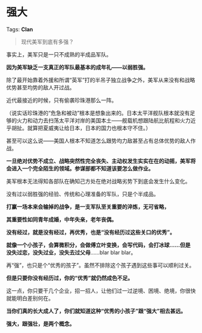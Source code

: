 # 强大

Tags: **Clan**

> 现代美军到底有多强？



事实上，美军只是一只不成熟的半成品军队。

**因为美军缺乏一支真正的军队最基本的成年礼——以弱胜强。**

除了最开始靠着外援和所谓“英军”打的半吊子独立战争之外，美军从来没有和战略优势甚至均势的敌人开过战。

近代最接近的时候，只有偷袭珍珠港那么一阵。

（说实话珍珠港的“危急和被动”根本是想象出来的。日本太平洋舰队根本就没有足够的火力和动力去扫荡太平洋对岸的美国本土——舰载机想跟陆航比航程和火力近乎胡扯。就算把夏威夷让给日本，日本的国力也根本守不住。）

甚至可以这么说——美国人根本不知道怎么跟势均力敌甚至占有总体优势的敌人作战。

**一旦绝对优势不成立、战略突然性完全丧失、主动权发生实实在在的动摇，美军将会进入一个完全陌生的领域。参谋部都不知道该要怎么做作业。**

美军根本无法得知各部队在确知己方处在绝对战略劣势下到底会发生什么变化。

  


没有过以弱胜强的经验、传统和心理准备的军队，只是个半成品。

**打赢一场本来会输掉的战争，是一支军队至关重要的淬炼，无可省略，**

**其重要性如同青年成婚，中年失亲，老年丧偶。**

**没有经过，就是没有经过，再优秀，也是“没有经历过这些关口的优秀”。**

**就像一个小孩子，会算微积分，会做傅立叶变换，会写代码，会打冰球……但是没失过恋，没失过业，没失去过父母**……blar blar blar。

再“强”，也只是个“优秀的孩子”。虽然不排除这个孩子遇到这些事可以顺利过关。

**但是只要你没有经历过，你的“优秀”就仍然成色不足。**

  


这一点，你只要干几个企业，招一招人，让他们过一过逆境、困境、绝境，你很快就能明白差别何在。

  


**当你们真的长大成人了，你们就知道这种“优秀的小孩子”跟“强大”相去甚远。**

  


**强大，跟强壮，是两个概念。**



